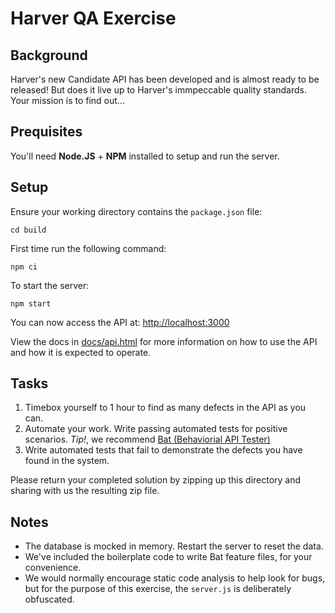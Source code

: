 Harver QA Exercise
========================

## Background

Harver's new Candidate API has been developed and is almost ready to be released!
But does it live up to Harver's immpeccable quality standards. Your mission is to find out...

## Prequisites

You'll need **Node.JS** + **NPM** installed to setup and run the server.

## Setup

Ensure your working directory contains the `package.json` file:

`cd build`

First time run the following command:

`npm ci`

To start the server:

`npm start`

You can now access the API at: [http://localhost:3000](http://localhost:3000)

View the docs in [docs/api.html](file:docs/api.html) for more information on how to use the API and how it is expected to operate.

## Tasks

1. Timebox yourself to 1 hour to find as many defects in the API as you can.
2. Automate your work. Write passing automated tests for positive scenarios. *Tip!*, we recommend
[Bat (Behaviorial API Tester)](https://github.com/harver-engineering/bat)
3. Write automated tests that fail to demonstrate the defects you have found in the system.

Please return your completed solution by zipping up this directory and sharing with us the resulting zip file.

## Notes

* The database is mocked in memory. Restart the server to reset the data.
* We've included the boilerplate code to write Bat feature files, for your convenience.
* We would normally encourage static code analysis to help look for bugs, but for the purpose of this
  exercise, the `server.js` is deliberately obfuscated.
